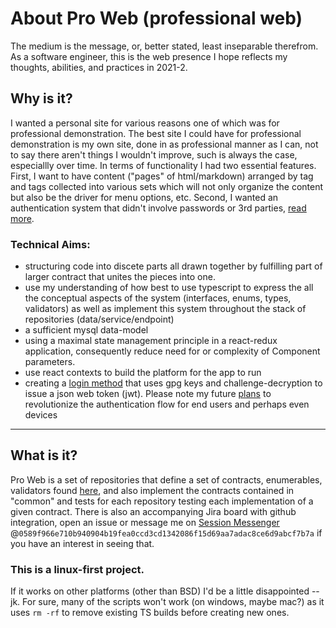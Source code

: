 # About Pro Web (professional web)
The medium is the message, or, better stated, least inseparable therefrom. As a software engineer, this is the web presence I hope reflects my thoughts, abilities, and practices in 2021-2.

## Why is it?
I wanted a personal site for various reasons one of which was for professional demonstration. The best site I could have for professional demonstration is my own site, done in as professional manner as I can, not to say there aren't things I wouldn't improve, such is always the case, especiallly over time. In terms of functionality I had two essential features. First, I want to have content ("pages" of html/markdown) arranged by tag and tags collected into various sets which will not only organize the content but also be the driver for menu options, etc. Second, I wanted an authentication system that didn't involve passwords or 3rd parties, [read more](./docs/login-method.md).

### Technical Aims:
  * structuring code into discete parts all drawn together by fulfilling part of larger contract that unites the pieces into one.
  * use my understanding of how best to use typescript to express the all the conceptual aspects of the system (interfaces, enums, types, validators) as well as implement this system throughout the stack of repositories (data/service/endpoint)
  * a sufficient mysql data-model
  * using a maximal state management principle in a react-redux application, consequently reduce need for or complexity of Component parameters.
  * use react contexts to build the platform for the app to run
  * creating a [login method](./docs/login-method.md) that uses gpg keys and challenge-decryption to issue a json web token (jwt). Please note my future [plans]() to revolutionize the authentication flow for end users and perhaps even devices
---

## What is it?
Pro Web is a set of repositories that define a set of contracts, enumerables, validators found [here](#Pro-Web-Common), and also implement the contracts contained in "common" and tests for each repository testing each implementation of a given contract.
There is also an accompanying Jira board with github integration, open an issue or message me on [Session Messenger](https://getsession.org/) @`0589f966e710b940904b19fea0ccd3cd1342086f15d69aa7adac8ce6d9abcf7b7a` if you have an interest in seeing that.

### This is a linux-first project. 
If it works on other platforms (other than BSD) I'd be a little disappointed -- jk. For sure, many of the scripts won't work (on windows, maybe mac?) as it uses `rm -rf` to remove existing TS builds before creating new ones.
